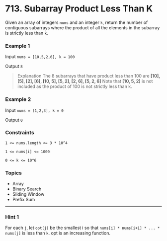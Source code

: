# 713. Subarray Product Less Than K

Given an array of integers `nums` and an integer `k`, return the number of contiguous subarrays where the product of all the elements in the subarray is strictly less than `k`.

 
### Example 1

Input `nums = [10,5,2,6], k = 100`

Output `8`

> Explanation The 8 subarrays that have product less than 100 are
**[10], [5], [2], [6], [10, 5], [5, 2], [2, 6], [5, 2, 6]**
Note that **[10, 5, 2]** is not included as the product of 100 is not strictly less than k.


### Example 2

Input `nums = [1,2,3], k = 0`

Output `0`
 

### Constraints

`1 <= nums.length <= 3 * 10^4`

`1 <= nums[i] <= 1000`

`0 <= k <= 10^6`


### Topics
- Array
- Binary Search
- Sliding Window
- Prefix Sum

---

### Hint 1
For each `j`, let `opt(j)` be the smallest i so that `nums[i] * nums[i+1] * ... * nums[j]` is less than `k`. opt is an increasing function.